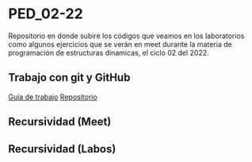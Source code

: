 # PED_02-22

Repositorio en donde subiré los códigos que veamos en los laboratorios como algunos ejercicios que se verán en meet durante la materia de programación de estructuras dinamicas, el ciclo 02 del 2022.

## Trabajo con git y GitHub  
[Guía de trabajo](Guia-github.pdf)
[Repositorio]()
## Recursividad (Meet)

## Recursividad (Labos)

